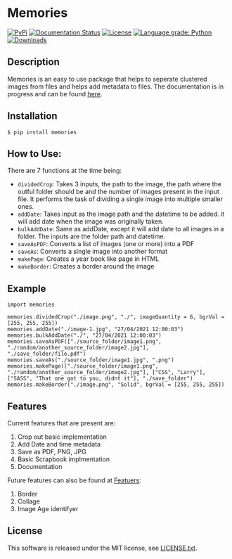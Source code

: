 Memories
======

[![PyPi](https://img.shields.io/pypi/v/memories.svg)](https://pypi.org/project/memories/)
[![Documentation Status](https://readthedocs.org/projects/memories/badge/?version=latest)](https://memories.readthedocs.io/en/latest/?badge=latest)
[![License](https://img.shields.io/github/license/veedata/album-manager)](https://github.com/veedata/album-manager/blob/main/LICENSE.txt)
[![Language grade: Python](https://img.shields.io/lgtm/grade/python/github/veedata/album-manager)](https://lgtm.com/projects/g/veedata/album-manager/context:python)
[![Downloads](https://pepy.tech/badge/memories)](https://pepy.tech/project/memories)

Description
------

Memories is an easy to use package that helps to seperate clustered images from files and helps add metadata to files. The documentation is in progress and can be found [here](https://memories.readthedocs.io/en/latest).

Installation
------

    $ pip install memories

How to Use:
------
There are 7 functions at the time being:
* ``dividedCrop``: Takes 3 inputs, the path to the image, the path where the outful folder should be and the number of images present in the input file. It performs the task of dividing a single image into multiple smaller ones. 
* ``addDate``: Takes input as the image path and the datetime to be added. it will add date when the image was originally taken.
* ``bulkAddDate``: Same as addDate, except it will add date to all images in a folder. The inputs are the folder path and datetime.
* ``saveAsPDF``: Converts a list of images (one or more) into a PDF
* ``saveAs``: Converts a single image into another format
* ``makePage``: Creates a year book like page in HTML
* ``makeBorder``: Creates a border around the image

Example
------
  
    import memories

    memories.dividedCrop("./image.png", "./", imageQuantity = 6, bgrVal = [255, 255, 255])
    memories.addDate("./image-1.jpg", "27/04/2021 12:00:03")
    memories.bulkAddDate("./", "27/04/2021 12:00:03")
    memories.saveAsPDF(["./source_folder/image1.png", "./random/another_source_folder/image2.jpg"], "./save_folder/file.pdf")
    memories.saveAs("./source_folder/image1.jpg", ".png")
    memories.makePage(["./source_folder/image1.png", "./random/another_source_folder/image2.jpg"], ["CSS", "Larry"], ["SASS", "That one got to you, didnt it"], "./save_folder")
    memories.makeBorder("./image.png", "Solid", bgrVal = [255, 255, 255])


Features
------

Current features that are present are: 
1. Crop out basic implementation
2. Add Date and time metadata 
3. Save as PDF, PNG, JPG
4. Basic Scrapbook implmentation
5. Documentation

Future features can also be found at [Featuers](https://github.com/veedata/album-manager/projects):
1. Border
2. Collage
3. Image Age identifyer

License
------
This software is released under the MIT license, see [LICENSE.txt](https://github.com/veedata/album-manager/blob/main/LICENSE.txt).
